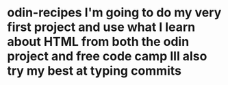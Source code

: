 # odin-recipes I'm going to do my very first project and use what I learn about HTML from both the odin project and free code camp Ill also try my best at typing commits 
